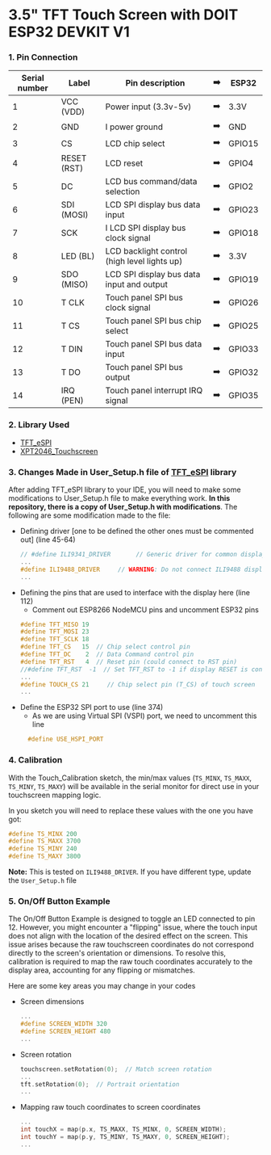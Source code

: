 # 3.5" TFT Touch Screen with DOIT ESP32 DEVKIT V1   
### 1. Pin Connection


| Serial number | Label       | 	Pin description                             | ➡️  | ESP32  |
|---------------|-------------|----------------------------------------------|-----|--------|
| 1	            | VCC (VDD)   | 	Power input (3.3v-5v)                       | ➡️  | 3.3V   |
| 2	            | GND	        | I power ground                               | ➡️  | GND    |
| 3	            | CS	         | LCD chip select                              | ➡️  | GPIO15 |
| 4	            | RESET (RST) | 	LCD reset                                   | ➡️  | GPIO4  |
| 5	            | DC	         | LCD bus command/data selection               | ➡️  | GPIO2  |
| 6	            | SDI (MOSI)	 | LCD SPI display bus data input               | ➡️  | GPIO23 |
| 7	            | SCK	        | I LCD SPI display bus clock signal           | ➡️  | GPIO18 |
| 8	            | LED (BL)	   | LCD backlight control (high level lights up) | ➡️  | 3.3V   |
| 9	            | SDO (MISO)	 | LCD SPI display bus data input and output    | ➡️  | GPIO19 |
| 10	           | T CLK	      | Touch panel SPI bus clock signal             | ➡️  | GPIO26 |
| 11	           | T CS	       | Touch panel SPI bus chip select              | ➡️  | GPIO25 |
| 12	           | T DIN	      | Touch panel SPI bus data input               | ➡️  | GPIO33 |
| 13	           | T DO	       | Touch panel SPI bus output                   | ➡️  | GPIO32 |
| 14	           | IRQ (PEN)   | 	Touch panel interrupt IRQ signal            | ➡️  | GPIO35 |

### 2. Library Used
- [TFT_eSPI](https://github.com/Bodmer/TFT_eSPI)
- [XPT2046_Touchscreen](https://github.com/PaulStoffregen/XPT2046_Touchscreen)
### 3. Changes Made in User_Setup.h file of [TFT_eSPI](https://github.com/Bodmer/TFT_eSPI) library
After adding TFT_eSPI library to your IDE, you will need to make some modifications to User_Setup.h file to make everything work. **In this repository, there is a copy of User_Setup.h with modifications**. The following are some modification made to the file: 
- Defining driver [one to be defined the other ones must be commented out] (line 45-64)
  ```cpp
  // #define ILI9341_DRIVER       // Generic driver for common displays
  ...
  #define ILI9488_DRIVER     // WARNING: Do not connect ILI9488 display SDO to MISO if other devices share the SPI bus (TFT SDO does NOT tristate when CS is high)
  ...
  ```
- Defining the pins that are used to interface with the display here (line 112)
  - Comment out  ESP8266 NodeMCU pins and uncomment ESP32 pins 
  ```cpp
  #define TFT_MISO 19
  #define TFT_MOSI 23
  #define TFT_SCLK 18
  #define TFT_CS   15  // Chip select control pin
  #define TFT_DC    2  // Data Command control pin
  #define TFT_RST   4  // Reset pin (could connect to RST pin)
  //#define TFT_RST  -1  // Set TFT_RST to -1 if display RESET is connected to ESP32 board RST
  ...
  #define TOUCH_CS 21     // Chip select pin (T_CS) of touch screen 
  ...
  ```
- Define the ESP32 SPI port to use (line 374)
  - As we are using Virtual SPI (VSPI) port, we need to uncomment this line
  ```cpp
    #define USE_HSPI_PORT 
  ```
### 4. Calibration
With the Touch_Calibration sketch, the min/max values (`TS_MINX`, `TS_MAXX`, `TS_MINY`, `TS_MAXY`) will be available in the serial monitor for direct use in your touchscreen mapping logic.

In you sketch you will need to replace these values with the one you have got:
```cpp
#define TS_MINX 200
#define TS_MAXX 3700
#define TS_MINY 240
#define TS_MAXY 3800
```
**Note:** This is tested on `ILI9488_DRIVER`. If you have different type, update the `User_Setup.h` file

### 5. On/Off Button Example
The On/Off Button Example is designed to toggle an LED connected to pin 12. However, you might encounter a "flipping" issue, where the touch input does not align with the location of the desired effect on the screen. This issue arises because the raw touchscreen coordinates do not correspond directly to the screen's orientation or dimensions. To resolve this, calibration is required to map the raw touch coordinates accurately to the display area, accounting for any flipping or mismatches.

Here are some key areas you may change in your codes
- Screen dimensions
  ```cpp
  ...
  #define SCREEN_WIDTH 320
  #define SCREEN_HEIGHT 480
  ...
  ```
- Screen rotation
  ```cpp
  touchscreen.setRotation(0);  // Match screen rotation
  ...
  tft.setRotation(0);  // Portrait orientation
  ...
  ```
- Mapping raw touch coordinates to screen coordinates
  ```cpp
  ...
  int touchX = map(p.x, TS_MAXX, TS_MINX, 0, SCREEN_WIDTH);
  int touchY = map(p.y, TS_MINY, TS_MAXY, 0, SCREEN_HEIGHT);
  ...
  ```
